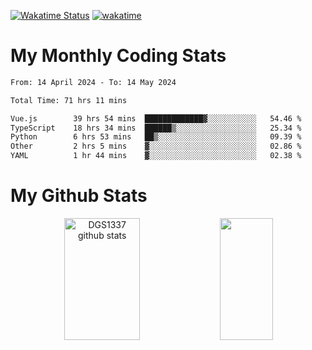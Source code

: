 [![Wakatime Status](https://github.com/noopurphalak/noopurphalak/workflows/wakatime-status-update/badge.svg)](https://github.com/noopurphalak/noopurphalak/actions/workflows/main.yml)
[![wakatime](https://wakatime.com/badge/user/80ace140-ef40-4fdd-b8ed-f3be3d2e1aea.svg)](https://wakatime.com/@80ace140-ef40-4fdd-b8ed-f3be3d2e1aea)

# My Monthly Coding Stats

<!--START_SECTION:waka-->

```txt
From: 14 April 2024 - To: 14 May 2024

Total Time: 71 hrs 11 mins

Vue.js        39 hrs 54 mins  █████████████▓░░░░░░░░░░░   54.46 %
TypeScript    18 hrs 34 mins  ██████▒░░░░░░░░░░░░░░░░░░   25.34 %
Python        6 hrs 53 mins   ██▒░░░░░░░░░░░░░░░░░░░░░░   09.39 %
Other         2 hrs 5 mins    ▓░░░░░░░░░░░░░░░░░░░░░░░░   02.86 %
YAML          1 hr 44 mins    ▓░░░░░░░░░░░░░░░░░░░░░░░░   02.38 %
```

<!--END_SECTION:waka-->

# My Github Stats
<div style="text-align: center;">
  <img width="49%" height="195px" src="https://github-readme-stats-sigma-five.vercel.app/api?username=noopurphalak&show_icons=true&count_private=true&hide_border=true&title_color=ecf2f8&icon_color=0d1117&text_color=FFFFFF&bg_color=0d1117" alt="DGS1337 github stats" />
  <img width="41%" height="195px" src="https://github-readme-stats-sigma-five.vercel.app/api/top-langs/?username=noopurphalak&layout=compact&hide_border=true&title_color=ecf2f8&text_color=FFFFFF&bg_color=0d1117" />
</div>
